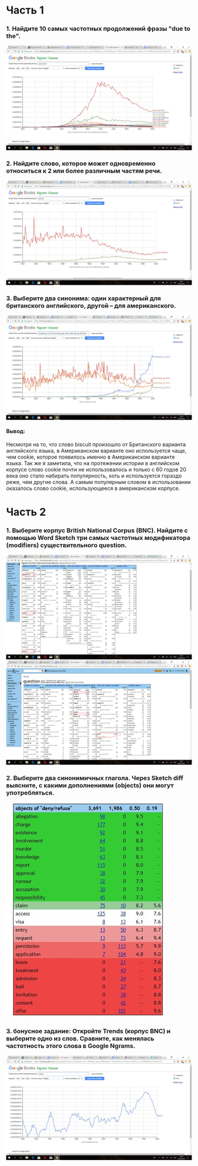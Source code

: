 # Часть 1
### 1. Найдите 10 самых частотных продолжений фразы "due to the". 
![](https://github.com/PanchenkoLisa/hw6/blob/master/w61egTsxkl0.jpg?raw=true)
### 2. Найдите слово, которое может одновременно относиться к 2 или более различным частям речи.
![](https://github.com/PanchenkoLisa/hw6/blob/master/YYEP5nUFMs4.jpg?raw=true)
### 3.  Выберите два синонима: один характерный для британского английского, другой – для американского.
![](https://github.com/PanchenkoLisa/hw6/blob/master/9Z-79Gn5yiU.jpg?raw=true)
#### Вывод: 
Несмотря на то, что слово biscuit произошло от Британского варианта английского языка, в Американском варианте оно используется чаще, чем cookie, которое появилось именно в Американском варианте языка. Так же я заметила, что на протяжении истории в английском корпусе слово cookie почти не использовалось и только с 60 годов 20 века оно стало набирать популярность, хоть и используется гораздо реже, чем другие слова. А самым популярным словом в использовании оказалось слово cookie, использующееся в американском корпусе.
# Часть 2
### 1. Выберите корпус British National Corpus (BNC). Найдите с помощью Word Sketch три самых частотных модификатора (modifiers) существительного question.
![](https://github.com/PanchenkoLisa/hw6/blob/master/InkedczKHYMa1o6k_LI.jpg?raw=true)
![](https://github.com/PanchenkoLisa/hw6/blob/master/Inkedi1QbaP7Zas8_LI.jpg?raw=true)
### 2. Выберите два синонимичных глагола. Через Sketch diff выясните, с какими дополнениями (objects) они могут употребляться.
![](https://github.com/PanchenkoLisa/hw6/blob/master/WlV2FbtxUnU.jpg?raw=true)
### 3. бонусное задание: Откройте Trends (корпус BNC) и выберите одно из слов. Сравните, как менялась частотность этого слова в Google Ngrams.
![](https://github.com/PanchenkoLisa/hw6/blob/master/7_z1MQaVBuE.jpg?raw=true)
![]()
